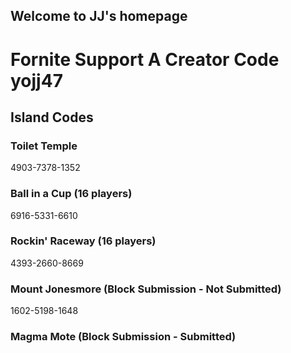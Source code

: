 ## Welcome to JJ's homepage 

# Fornite Support A Creator Code yojj47 


## Island Codes

### Toilet Temple

4903-7378-1352

### Ball in a Cup (16 players)

6916-5331-6610

### Rockin' Raceway (16 players)

4393-2660-8669

### Mount Jonesmore (Block Submission - Not Submitted)

1602-5198-1648

### Magma Mote (Block Submission - Submitted)

